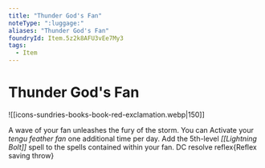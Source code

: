 ```yaml
---
title: "Thunder God's Fan"
noteType: ":luggage:"
aliases: "Thunder God's Fan"
foundryId: Item.5z2k8AFU3vEe7My3
tags:
  - Item
---
```


# Thunder God's Fan
![[icons-sundries-books-book-red-exclamation.webp|150]]

A wave of your fan unleashes the fury of the storm. You can Activate your _tengu feather fan_ one additional time per day. Add the 5th-level _[[Lightning Bolt]]_ spell to the spells contained within your fan. DC resolve reflex{Reflex saving throw}
